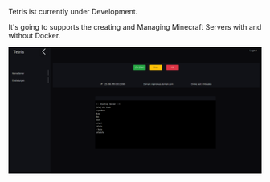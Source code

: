 Tetris ist currently under Development.

It's going to supports the creating and Managing Minecraft Servers with and without Docker.

![alt text](/dfwfdw.png)

